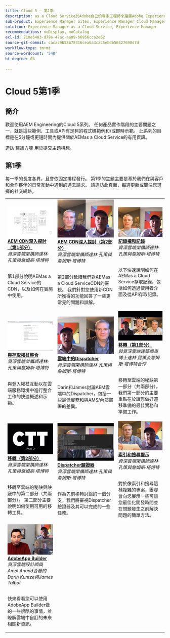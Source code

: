 ```yaml
---
title: Cloud 5 — 第1季
description: as a Cloud Service於Adobe自己的專家工程師來建置Adobe Experience Manager (AEM)，以及瞭解專家服務所提供的資訊。
sub-product: Experience Manager Sites, Experience Manager Cloud Manager, Experience Manager Assets
solution: Experience Manager as a Cloud Service, Experience Manager
recommendations: noDisplay, noCatalog
exl-id: 210e5483-d79e-47ac-aa09-b6956cca2e62
source-git-commit: cacac9b58678316cea6a3cac5ebdb56427690d7d
workflow-type: tm+mt
source-wordcount: '548'
ht-degree: 0%

---
```


# Cloud 5第1季

## 簡介

歡迎使用AEM Engineering的Cloud 5系列。 任何產品實作階段的主要問題之一，就是這些範例、工具或API有足夠的程式碼範例和/或即時示範。 此系列的目標是在5分鐘或更短時間內提供關於AEMas a Cloud Service的有用資訊。

造訪 [建議方塊](https://forms.office.com/r/74P5Xz4UH0) 用於提交主題構想。

## 第1季

每一季的長度各異，且會依固定排程發行。 第1季的主題主要是基於我們在與客戶和合作夥伴的日常互動中遇到的過去請求。 請造訪此頁面，每週更新或關注您選擇的社交網路。

<table>
  <tr>
   <td>
      <a href="./cloud5-aem-cdn-part1.md">
      <img alt="AEM CDN第1部分" src="./imgs/001-thumb.png"/>
      </a>
      <div>
         <a href="./cloud5-aem-cdn-part1.md"><strong>AEM CDN深入探討（第1部分）</strong></a>         
         <br/><em>資深雲端架構師達林·孔策與詹姆斯·塔博特</em>
      </div>
      <p>
        <br/>
         第1部分說明AEMas a Cloud Service的CDN，以及如何在實施中使用。
      </p>
     </td>   
     <td>
      <a href="./cloud5-aem-cdn-part2.md">
         <img alt="AEM CDN第2部分" src="./imgs/002-thumb.png"/>
      </a>
      <div>
         <a href="./cloud5-aem-cdn-part2.md"><strong>AEM CDN深入探討（第2部分）</strong></a>
         <br/><em>資深雲端架構師達林·孔策與詹姆斯·塔博特</em>
      </div>
      <p>
        <br/>
         第2部分延續我們對AEMas a Cloud ServiceCDN的審視。 我們針對您使用新CDN所獲得的功能回答了一些更常見的問題和誤解。
      </p>
   </td>
     <td>
        <a href="./cloud5-aem-log-files.md">
            <img alt="記錄檔和記錄" src="./imgs/003-thumb.png"/>
        </a>
      <div>
         <a href="./cloud5-aem-log-files.md"><strong>記錄檔和記錄</strong></a>
         <br/><em>資深雲端架構師達林·孔策與詹姆斯·塔博特</em>
      </div>
      <p>
        <br/>
         以下快速說明如何在AEMas a Cloud Service存取記錄，包括如何透過使用者介面及從API存取記錄。
      </p>
   </td> 
  </tr>
  <tr>
   <td>
        <a href="./cloud5-getting-login-token-integrations.md">
            <img alt="存取Token" src="./imgs/004-thumb.png"/>
        </a>
      <div>
        <a href="./cloud5-getting-login-token-integrations.md"><strong>與存取權杖整合</strong></a>        
         <br/><em>資深雲端架構師達林·孔策與詹姆斯·塔博特</em>
      </div>
      <p>
        <br/>
         與登入權杖互動以在雲端服務環境中進行整合工作的快速概述和示範。
      </p>
     </td>   
     <td>
      <a href="./cloud5-aem-dispatcher-cloud.md">
      <img alt="雲端中的 Dispatcher" src="./imgs/005-thumb.png"/>
       </a>  
      <div>
        <a href="./cloud5-aem-dispatcher-cloud.md"><strong>雲端中的Dispatcher</strong></a>
         <br/><em>資深雲端架構師達林·孔策與詹姆斯·塔博特</em>
      </div>
      <p>
        <br/>
        Darin和James討論AEM雲端中的Dispatcher，包括一些最佳實務和與AMS/內部部署的差異。 
      </p>
   </td>
     <td>
        <a href="./cloud5-aem-content-migration-part-1.md">
            <img alt="移轉（第1部分）" src="./imgs/006-thumb.png"/>
        </a>
      <div>
         <a href="./cloud5-aem-content-migration-part-1.md"><strong>移轉（第1部分）</strong></a>
         <br/><em>與資深雲端建築師與博士達林·昆策及詹姆斯·塔博特合作</em>
      </div>
      <p>
        <br/>
         移轉至雲端的秘訣第一部分（共兩部分）。 我們第一部分的主要重點在於讓您做好遷移準備的最佳實務和準備工作。
      </p>
   </td> 
  </tr>
<tr>
   <td>
        <a href="./cloud5-aem-content-migration-part-2.md">
            <img alt="移轉（第2部分）" src="./imgs/007-thumb.png"/>
        </a>
      <div>
        <a href="./cloud5-aem-content-migration-part-2.md"><strong>移轉（第2部分）</strong></a>     
         <br/><em>資深雲端架構師達林·孔策與詹姆斯·塔博特</em>
      </div>
      <p>
        <br/>
         移轉至雲端的秘訣與訣竅中的第二部分（共兩部分）。 第二部分主要說明如何使用可用的移轉工具。
      </p>
     </td>   
     <td>
        <a href="./cloud5-aem-dispatcher-validator.md">
            <img alt="Dispatcher驗證器" src="./imgs/008-thumb.png"/>
        </a>
      <div>
         <a href="./cloud5-aem-dispatcher-validator.md"><strong>Dispatcher驗證器</strong></a>
         <br/><em>資深雲端架構師達林·孔策與詹姆斯·塔博特</em>
      </div>
      <p>
        <br/>
         作為先前移轉討論的一個分支，我們將審視Dispatcher驗證器及其可以完成的一些任務。
      </p>
   </td>
     <td>
        <a href="./cloud5-aem-search-and-indexing.md">
            <img alt="索引和搜尋提示" src="./imgs/009-thumb.png"/>
        </a>
      <div>
         <a href="./cloud5-aem-search-and-indexing.md"><strong>索引和搜尋提示</strong></a>
         <br/><em>資深雲端架構師達林·孔策與詹姆斯·塔博特</em>
      </div>
      <p>
        <br/>
         對於像索引和搜尋這樣複雜的專案，團隊會向您展示一些可讓您最佳化開發時間並在問題發生之前解決問題的簡單方法。
      </p>
   </td> 
  </tr>
    <tr>
        <td>
            <a href="./cloud5-adobe-app-builder.md">
                <img alt="AdobeApp Builder" src="./imgs/010-thumb.png"/>
            </a>
            <div>
                <a href="./cloud5-adobe-app-builder.md"><strong>AdobeApp Builder</strong></a><br/>        
                <em>資深雲端設計師與Amol Anand合著的Darin Kuntze與James Talbot</em>
            </div>
            <p><br/>
                快來看看您可以使用AdobeApp Builder做的一些很酷的事情，並瞭解雲端中自訂的未來相關新資訊。
            </p>
        </td>
        <td></td>
        <td></td>
    </tr>
</table>
